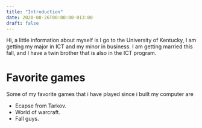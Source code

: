 ```yaml
---
title: "Introduction"
date: 2020-08-26T00:00:00-013:00
draft: false
---
```

Hi, a little information about myself is I go to the University of Kentucky, I am getting my major in ICT and my minor in business.
I am getting married this fall, and I have a twin brother that is also in the ICT program.

Favorite games
==============
<p> Some of my favorite games that i have played since i built my computer are</p>
<ul>
<li>Ecapse from Tarkov.</li>
<li>World of warcraft.</li>
<li>Fall guys.</li>
</ul>

  
